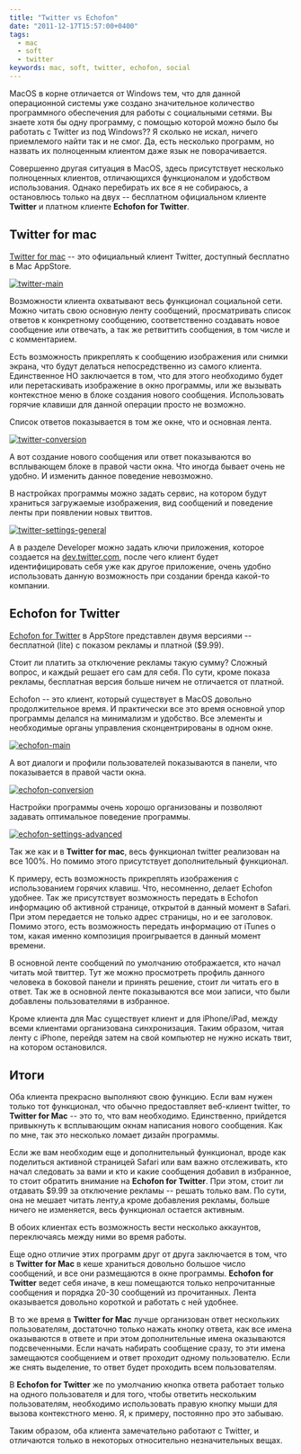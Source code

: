```yaml
---
title: "Twitter vs Echofon"
date: "2011-12-17T15:57:00+0400"
tags:
  - mac
  - soft
  - twitter
keywords: mac, soft, twitter, echofon, social
---
```

MacOS в корне отличается от Windows тем, что для данной операционной системы уже создано значительное количество программного обеспечения для работы с социальными сетями. Вы знаете хотя бы одну программу, с помощью которой можно было бы работать с Twitter из под Windows?? Я сколько не искал, ничего приемлемого найти так и не смог. Да, есть несколько программ, но назвать их полноценным клиентом даже язык не поворачивается.

Совершенно другая ситуация в MacOS, здесь присутствует несколько полноценных клиентов, отличающихся функционалом и удобством использования. Однако перебирать их все я не собираюсь, а остановлюсь только на двух -- бесплатном официальном клиенте **Twitter** и платном клиенте **Echofon for Twitter**.

## Twitter for mac

[Twitter for mac][] -- это официальный клиент Twitter, доступный бесплатно в Mac AppStore.

[Twitter for mac]: http://itunes.apple.com/ru/app/twitter/id409789998?mt=12
	"Mac AppStore - Twitter"

[![twitter-main][]](https://static.juev.org/2011/12/twitter-main.png)

[twitter-main]: https://static.juev.org/2011/12/twitter-main-th.jpg

Возможности клиента охватывают весь функционал социальной сети. Можно читать свою основную ленту сообщений, просматривать список ответов к конкретному сообщению, соответственно создавать новое сообщение или отвечать, а так же ретвиттить сообщения, в том числе и с комментарием.

Есть возможность прикреплять к сообщению изображения или снимки экрана, что будут делаться непосредственно из самого клиента. Единственное НО заключается в том, что для этого необходимо будет или перетаскивать изображение в окно программы, или же вызывать контекстное меню в блоке создания нового сообщения. Использовать горячие клавиши для данной операции просто не возможно.

Список ответов показывается в том же окне, что и основная лента.

[![twitter-conversion][]](https://static.juev.org/2011/12/twitter-conversion.png)

[twitter-conversion]: https://static.juev.org/2011/12/twitter-conversion-th.jpg

А вот создание нового сообщения или ответ показываются во всплывающем блоке в правой части окна. Что иногда бывает очень не удобно. И изменить данное поведение невозможно.

В настройках программы можно задать сервис, на котором будут храниться загружаемые изображения, вид сообщений и поведение ленты при появлении новых твиттов.

[![twitter-settings-general][]](https://static.juev.org/2011/12/twitter-settings-general.png)

[twitter-settings-general]: https://static.juev.org/2011/12/twitter-settings-general-th.jpg

А в разделе Developer можно задать ключи приложения, которое создается на [dev.twitter.com][], после чего клиент будет идентифицировать себя уже как другое приложение, очень удобно использовать данную возможность при создании бренда какой-то компании.

[dev.twitter.com]: http://dev.twitter.com
	"Twitter Develop Center"

## Echofon for Twitter

[Echofon for Twitter][] в AppStore представлен двумя версиями -- бесплатной (lite) с показом рекламы и платной ($9.99).

[Echofon for Twitter]: http://itunes.apple.com/ru/app/echofon/id403830270?mt=12
	"Mac AppStore - Echofon for Twitter"

Стоит ли платить за отключение рекламы такую сумму? Сложный вопрос, и каждый решает его сам для себя. По сути, кроме показа рекламы, бесплатная версия больше ничем не отличается от платной.

Echofon -- это клиент, который существует в MacOS довольно продолжительное время. И практически все это время основной упор программы делался на минимализм и удобство. Все элементы и необходимые органы управления сконцентрированы в одном окне.

[![echofon-main][]](https://static.juev.org/2011/12/echofon-main.png)

[echofon-main]: https://static.juev.org/2011/12/echofon-main-th.jpg

А вот диалоги и профили пользователей показываются в панели, что показывается в правой части окна.

[![echofon-conversion][]](https://static.juev.org/2011/12/echofon-conversion.png)

[echofon-conversion]: https://static.juev.org/2011/12/echofon-conversion-th.jpg

Настройки программы очень хорошо организованы и позволяют задавать оптимальное поведение программы.

[![echofon-settings-advanced][]](https://static.juev.org/2011/12/echofon-settings-advanced.png)

[echofon-settings-advanced]: https://static.juev.org/2011/12/echofon-settings-advanced-th.jpg

Так же как и в **Twitter for mac**, весь функционал twitter реализован на все 100%. Но помимо этого присутствует дополнительный функционал.

К примеру, есть возможность прикреплять изображения с использованием горячих клавиш. Что, несомненно, делает Echofon удобнее. Так же присутствует возможность передать в Echofon информацию об активной странице, открытой в данный момент в Safari. При этом передается не только адрес страницы, но и ее заголовок. Помимо этого, есть возможность передать информацию от iTunes о том, какая именно композиция проигрывается в данный момент времени.

В основной ленте сообщений по умолчанию отображается, кто начал читать мой твиттер. Тут же можно просмотреть профиль данного человека в боковой панели и принять решение, стоит ли читать его в ответ. Так же в основной ленте показываются все мои записи, что были добавлены пользователями в избранное.

Кроме клиента для Mac существует клиент и для iPhone/iPad, между всеми клиентами организована синхронизация. Таким образом, читая ленту с iPhone, перейдя затем на свой компьютер не нужно искать твит, на котором остановился.

## Итоги

Оба клиента прекрасно выполняют свою функцию. Если вам нужен только тот функционал, что обычно предоставляет веб-клиент twitter, то **Twitter for Mac** -- это то, что вам необходимо. Единственно, прийдется привыкнуть к всплывающим окнам написания нового сообщения. Как по мне, так это несколько ломает дизайн программы.

Если же вам необходим еще и дополнительный функционал, вроде как поделиться активной страницей Safari или вам важно отслеживать, кто начал следовать за вами и кто и какие сообщения добавил в избранное, то стоит обратить внимание на **Echofon for Twitter**. При этом, стоит ли отдавать $9.99 за отключение рекламы -- решать только вам. По сути, она не мешает читать ленту,а кроме добавления рекламы, больше ничего не изменяется, весь функционал остается активным.

В обоих клиентах есть возможность вести несколько аккаунтов, переключаясь между ними во время работы.

Еще одно отличие этих программ друг от друга заключается в том, что в **Twitter for Mac** в кеше храниться довольно большое число сообщений, и все они размещаются в окне программы. **Echofon for Twitter** ведет себя иначе, в кеш помещаются только непрочитанные сообщения и порядка 20-30 сообщений из прочитанных. Лента оказывается довольно короткой и работать с ней удобнее.

В то же время в **Twitter for Mac** лучше организован ответ нескольких пользователям, достаточно только нажать кнопку ответа, как все имена оказываются в ответе и при этом дополнительные имена оказываются подсвеченными. Если начать набирать сообщение сразу, то эти имена замещаются сообщением и ответ проходит одному пользователю. Если же снять выделение, то ответ будет проходить всем пользователям.

В **Echofon for Twitter** же по умолчанию кнопка ответа работает только на одного пользователя и для того, чтобы ответить нескольким пользователям, необходимо использовать правую кнопку мыши для вызова контекстного меню. Я, к примеру, постоянно про это забываю.

Таким образом, оба клиента замечательно работают с Twitter, и отличаются только в некоторых относительно незначительных вещах.
